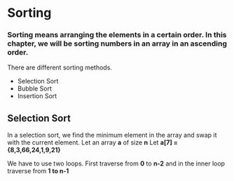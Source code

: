 # Sorting
### Sorting means arranging the elements in a certain order. In this chapter, we will be sorting numbers in an array in an ascending order.

There are different sorting methods.
- Selection Sort
- Bubble Sort
- Insertion Sort

## Selection Sort
In a selection sort, we find the minimum element in the array and swap it with the current element.
Let an array **a** of size **n**
Let **a[7] = {8,3,66,24,1,9,21}**

We have to use two loops.
First traverse from **0** to **n-2** and in the inner loop traverse from **1 to n-1**
